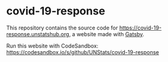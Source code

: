 # covid-19-response

This repository contains the source code for
https://covid-19-response.unstatshub.org, a website made with
[Gatsby](https://www.gatsbyjs.org/).

Run this website with CodeSandbox:
https://codesandbox.io/s/github/UNStats/covid-19-response
